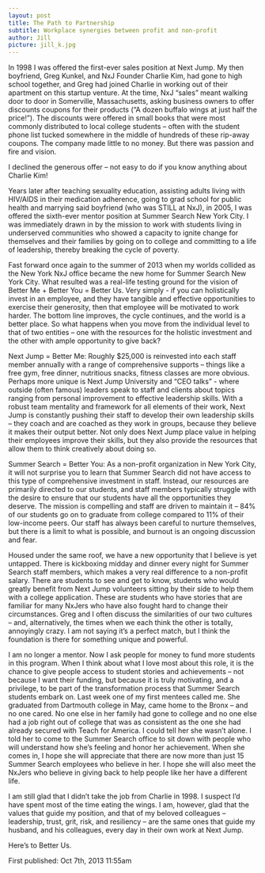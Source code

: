 ```yaml
---
layout: post
title: The Path to Partnership
subtitle: Workplace synergies between profit and non-profit
author: Jill
picture: jill_k.jpg
---
```


In 1998 I was offered the first-ever sales position at Next Jump. My then boyfriend, Greg Kunkel, and NxJ Founder Charlie Kim, had gone to high school together, and Greg had joined Charlie in working out of their apartment on this startup venture. At the time, NxJ “sales” meant walking door to door in Somerville, Massachusetts, asking business owners to offer discounts coupons for their products (“A dozen buffalo wings at just half the price!”). The discounts were offered in small books that were most commonly distributed to local college students – often with the student phone list tucked somewhere in the middle of hundreds of these rip-away coupons. The company made little to no money. But there was passion and fire and vision.

I declined the generous offer – not easy to do if you know anything about Charlie Kim!

Years later after teaching sexuality education, assisting adults living with HIV/AIDS in their medication adherence, going to grad school for public health and marrying said boyfriend (who was STILL at NxJ), in 2005, I was offered the sixth-ever mentor position at Summer Search New York City. I was immediately drawn in by the mission to work with students living in underserved communities who showed a capacity to ignite change for themselves and their families by going on to college and committing to a life of leadership, thereby breaking the cycle of poverty.

Fast forward once again to the summer of 2013 when my worlds collided as the New York NxJ office became the new home for Summer Search New York City. What resulted was a real-life testing ground for the vision of Better Me + Better You = Better Us.  Very simply - if you can holistically invest in an employee, and they have tangible and effective opportunities to exercise their generosity, then that employee will be motivated to work harder. The bottom line improves, the cycle continues, and the world is a better place. So what happens when you move from the individual level to that of two entities – one with the resources for the holistic investment and the other with ample opportunity to give back?

Next Jump = Better Me: Roughly $25,000 is reinvested into each staff member annually with a range of comprehensive supports – things like a free gym, free dinner, nutritious snacks, fitness classes are more obvious. Perhaps more unique is Next Jump University and “CEO talks” - where outside (often famous) leaders speak to staff and clients about topics ranging from personal improvement to effective leadership skills. With a robust team mentality and framework for all elements of their work, Next Jump is constantly pushing their staff to develop their own leadership skills – they coach and are coached as they work in groups, because they believe it makes their output better. Not only does Next Jump place value in helping their employees improve their skills, but they also provide the resources that allow them to think creatively about doing so.  

Summer Search = Better You: As a non-profit organization in New York City, it will not surprise you to learn that Summer Search did not have access to this type of comprehensive investment in staff. Instead, our resources are primarily directed to our students, and staff members typically struggle with the desire to ensure that our students have all the opportunities they deserve. The mission is compelling and staff are driven to maintain it – 84% of our students go on to graduate from college compared to 11% of their low-income peers. Our staff has always been careful to nurture themselves, but there is a limit to what is possible, and burnout is an ongoing discussion and fear.

Housed under the same roof, we have a new opportunity that I believe is yet untapped. There is kickboxing midday and dinner every night for Summer Search staff members, which makes a very real difference to a non-profit salary. There are students to see and get to know, students who would greatly benefit from Next Jump volunteers sitting by their side to help them with a college application. These are students who have stories that are familiar for many NxJers who have also fought hard to change their circumstances. Greg and I often discuss the similarities of our two cultures – and, alternatively, the times when we each think the other is totally, annoyingly crazy. I am not saying it’s a perfect match, but I think the foundation is there for something unique and powerful.  

I am no longer a mentor. Now I ask people for money to fund more students in this program. When I think about what I love most about this role, it is the chance to give people access to student stories and achievements – not because I want their funding, but because it is truly motivating, and a privilege, to be part of the transformation process that Summer Search students embark on. Last week one of my first mentees called me. She graduated from Dartmouth college in May, came home to the Bronx – and no one cared. No one else in her family had gone to college and no one else had a job right out of college that was as consistent as the one she had already secured with Teach for America. I could tell her she wasn’t alone. I told her to come to the Summer Search office to sit down with people who will understand how she’s feeling and honor her achievement. When she comes in, I hope she will appreciate that there are now more than just 15 Summer Search employees who believe in her. I hope she will also meet the NxJers who believe in giving back to help people like her have a different life.

I am still glad that I didn’t take the job from Charlie in 1998. I suspect I’d have spent most of the time eating the wings. I am, however, glad that the values that guide my position, and that of my beloved colleagues – leadership, trust, grit, risk, and resiliency – are the same ones that guide my husband, and his colleagues, every day in their own work at Next Jump.

Here’s to Better Us.

First published:
Oct 7th, 2013 11:55am
